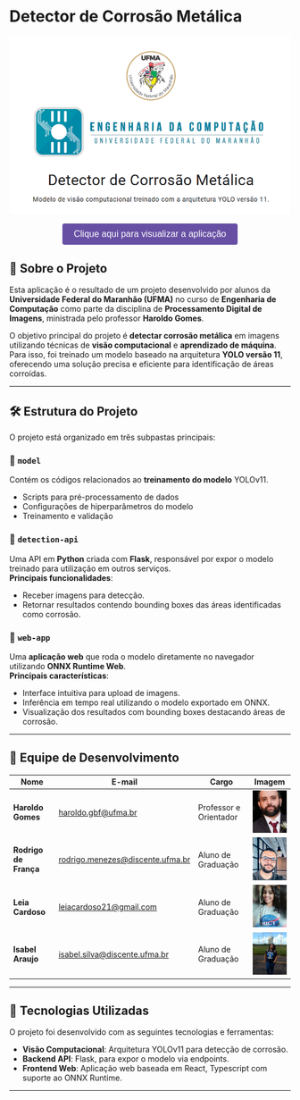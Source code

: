 # Detector de Corrosão Metálica

<p align="center">
    <img src="./readme-assets/banner.png" alt="Banner">
</p>
<p align="center">
    <a href="https://pdi-deteccao-corrosao-metalica.onrender.com/" target="_blank" style="text-decoration: none;">
        <button style="background-color: rgb(103, 80, 164); color: white; border: none; padding: 10px 20px; border-radius: 4px; font-size: 16px; cursor: pointer;">
            Clique aqui para visualizar a aplicação
        </button>
    </a>
</p>

## 📖 Sobre o Projeto

Esta aplicação é o resultado de um projeto desenvolvido por alunos da **Universidade Federal do Maranhão (UFMA)** no curso de **Engenharia de Computação** como parte da disciplina de **Processamento Digital de Imagens**, ministrada pelo professor **Haroldo Gomes**.

O objetivo principal do projeto é **detectar corrosão metálica** em imagens utilizando técnicas de **visão computacional** e **aprendizado de máquina**. Para isso, foi treinado um modelo baseado na arquitetura **YOLO versão 11**, oferecendo uma solução precisa e eficiente para identificação de áreas corroídas.

---

## 🛠️ Estrutura do Projeto

O projeto está organizado em três subpastas principais:

### 📁 `model`

Contém os códigos relacionados ao **treinamento do modelo** YOLOv11.

- Scripts para pré-processamento de dados
- Configurações de hiperparâmetros do modelo
- Treinamento e validação

### 📁 `detection-api`

Uma API em **Python** criada com **Flask**, responsável por expor o modelo treinado para utilização em outros serviços.  
**Principais funcionalidades**:

- Receber imagens para detecção.
- Retornar resultados contendo bounding boxes das áreas identificadas como corrosão.

### 📁 `web-app`

Uma **aplicação web** que roda o modelo diretamente no navegador utilizando **ONNX Runtime Web**.  
**Principais características**:

- Interface intuitiva para upload de imagens.
- Inferência em tempo real utilizando o modelo exportado em ONNX.
- Visualização dos resultados com bounding boxes destacando áreas de corrosão.

---

## 👥 Equipe de Desenvolvimento

| Nome                  | E-mail                           | Cargo                  | Imagem                                              |
| --------------------- | -------------------------------- | ---------------------- | --------------------------------------------------- |
| **Haroldo Gomes**     | haroldo.gbf@ufma.br              | Professor e Orientador | ![Haroldo](./web-app/public/img/haroldocracha.jpeg) |
| **Rodrigo de França** | rodrigo.menezes@discente.ufma.br | Aluno de Graduação     | ![Rodrigo](./web-app/public/img/rodrigo.jpeg)       |
| **Leia Cardoso**      | leiacardoso21@gmail.com          | Aluno de Graduação     | ![Leia](./web-app/public/img/leia.jpg)              |
| **Isabel Araujo**     | isabel.silva@discente.ufma.br    | Aluno de Graduação     | ![Isabel](./web-app/public/img/isabel.jpg)          |

---

## 🚀 Tecnologias Utilizadas

O projeto foi desenvolvido com as seguintes tecnologias e ferramentas:

- **Visão Computacional**: Arquitetura YOLOv11 para detecção de corrosão.
- **Backend API**: Flask, para expor o modelo via endpoints.
- **Frontend Web**: Aplicação web baseada em React, Typescript com suporte ao ONNX Runtime.

---

